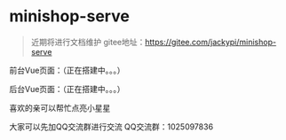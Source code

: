 # minishop-serve

> 近期将进行文档维护
gitee地址：https://gitee.com/jackypi/minishop-serve

前台Vue页面：（正在搭建中。。。）

后台Vue页面：（正在搭建中。。。）

喜欢的亲可以帮忙点亮小星星

大家可以先加QQ交流群进行交流
QQ交流群：1025097836
